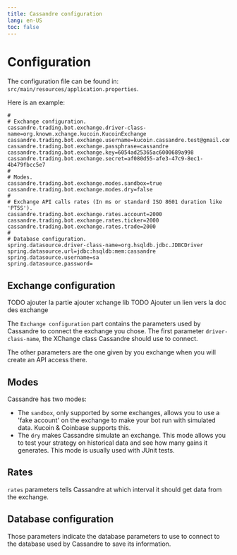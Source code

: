 ```yaml
---
title: Cassandre configuration
lang: en-US
toc: false
---
```


# Configuration

The configuration file can be found in: `src/main/resources/application.properties`.

Here is an example:

```properties
#
# Exchange configuration.
cassandre.trading.bot.exchange.driver-class-name=org.knowm.xchange.kucoin.KucoinExchange
cassandre.trading.bot.exchange.username=kucoin.cassandre.test@gmail.com
cassandre.trading.bot.exchange.passphrase=cassandre
cassandre.trading.bot.exchange.key=6054ad25365ac6000689a998
cassandre.trading.bot.exchange.secret=af080d55-afe3-47c9-8ec1-4b479fbcc5e7
#
# Modes.
cassandre.trading.bot.exchange.modes.sandbox=true
cassandre.trading.bot.exchange.modes.dry=false
#
# Exchange API calls rates (In ms or standard ISO 8601 duration like 'PT5S').
cassandre.trading.bot.exchange.rates.account=2000
cassandre.trading.bot.exchange.rates.ticker=2000
cassandre.trading.bot.exchange.rates.trade=2000
#
# Database configuration.
spring.datasource.driver-class-name=org.hsqldb.jdbc.JDBCDriver
spring.datasource.url=jdbc:hsqldb:mem:cassandre
spring.datasource.username=sa
spring.datasource.password=
```

## Exchange configuration

TODO ajouter la partie ajouter xchange lib
TODO Ajouter un lien vers la doc des exchange

The `Exchange configuration` part contains the parameters used by Cassandre to connect the exchange you chose. The first
parameter `driver-class-name`, the XChange class Cassandre should use to connect.

The other parameters are the one given by you exchange when you will create an API access there.

## Modes

Cassandre has two modes:

* The `sandbox`, only supported by some exchanges, allows you to use a 'fake account' on the exchange to make your bot
  run with simulated data. Kucoin & Coinbase supports this.
* The `dry` makes Cassandre simulate an exchange. This mode allows you to test your strategy on historical data and see
  how many gains it generates. This mode is usually used with JUnit tests.

## Rates

`rates` parameters tells Cassandre at which interval it should get data from the exchange.

## Database configuration

Those parameters indicate the database parameters to use to connect to the database used by Cassandre to save its
information.